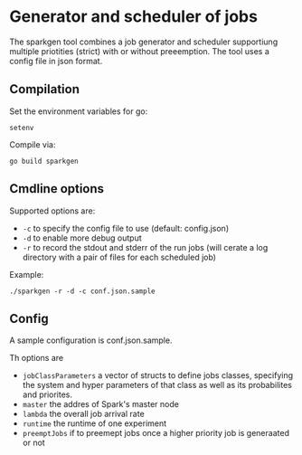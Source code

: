 # Generator and scheduler of jobs

The sparkgen tool combines a job generator and scheduler supportiung multiple priotities (strict) with or without preeemption.
The tool uses a config file in json format.

## Compilation

Set the environment variables for go:

`setenv`

Compile via:

`go build sparkgen`

## Cmdline options

Supported options are:

- `-c` to specify the config file to use (default: config.json)
- `-d` to enable more debug output
- `-r` to record the stdout and stderr of the run jobs (will cerate a log directory with a pair of files for each scheduled job)

Example:

`./sparkgen -r -d -c conf.json.sample`

## Config

A sample configuration is conf.json.sample.

Th options are
- `jobClassParameters` a vector of structs to define jobs classes, specifying the system and hyper parameters of that class as well as its probabilites and priorites.
- `master` the addres of Spark's master node
- `lambda` the overall job arrival rate
- `runtime` the runtime of one experiment
- `preemptJobs` if to preemept jobs once a higher priority job is generaated or not
